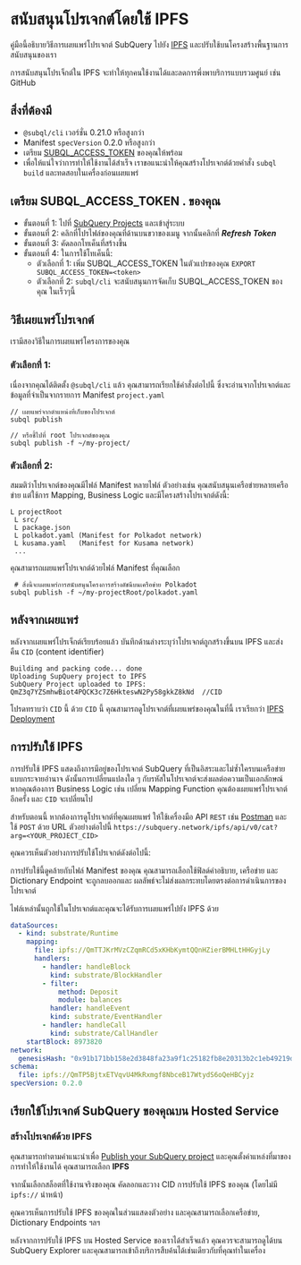 # สนับสนุนโปรเจกต์โดยใช้ IPFS

คู่มือนี้อธิบายวิธีการเผยแพร่โปรเจกต์ SubQuery ไปยัง [IPFS](https://ipfs.io/) และปรับใช้บนโครงสร้างพื้นฐานการสนับสนุนของเรา

การสนับสนุนโปรเจ็กต์ใน IPFS จะทำให้ทุกคนใช้งานได้และลดการพึ่งพาบริการแบบรวมศูนย์ เช่น GitHub

## สิ่งที่ต้องมี

- `@subql/cli` เวอร์ชั่น 0.21.0 หรือสูงกว่า
- Manifest `specVersion` 0.2.0 หรือสูงกว่า
- เตรียม [SUBQL_ACCESS_TOKEN](#prepare-your-subql-access-token) ของคุณให้พร้อม
- เพื่อให้แน่ใจว่าการทำให้ใช้งานได้สำเร็จ เราขอแนะนำให้คุณสร้างโปรเจกต์ด้วยคำสั่ง `subql build` และทดสอบในเครื่องก่อนเผยแพร่

## เตรียม SUBQL_ACCESS_TOKEN . ของคุณ

- ขั้นตอนที่ 1: ไปที่ [SubQuery Projects](https://project.subquery.network/) และเข้าสู่ระบบ
- ขั้นตอนที่ 2: คลิกที่โปรไฟล์ของคุณที่ด้านบนขวาของเมนู จากนั้นคลิกที่ **_Refresh Token_**
- ขั้นตอนที่ 3: คัดลอกโทเค็นที่สร้างขึ้น
- ขั้นตอนที่ 4: ในการใช้โทเค็นนี้:
  - ตัวเลือกที่ 1: เพิ่ม SUBQL_ACCESS_TOKEN ในตัวแปรของคุณ `EXPORT SUBQL_ACCESS_TOKEN=<token>`
  - ตัวเลือกที่ 2: `subql/cli` จะสนับสนุนการจัดเก็บ SUBQL_ACCESS_TOKEN ของคุณ ในเร็วๆนี้

## วิธีเผยแพร่โปรเจกต์

เรามีสองวิธีในการเผยแพร่โครงการของคุณ

### ตัวเลือกที่ 1:

เนื่องจากคุณได้ติดตั้ง `@subql/cli` แล้ว คุณสามารถเรียกใช้คำสั่งต่อไปนี้ ซึ่งจะอ่านจากโปรเจกต์และข้อมูลที่จำเป็นจากรายการ Manifest `project.yaml`

```
// เผยแพร่จากตำแหน่งที่เก็บของโปรเจกต์
subql publish

// หรือชี้ไปที่ root โปรเจกต์ของคุณ
subql publish -f ~/my-project/
```

### ตัวเลือกที่ 2:

สมมติว่าโปรเจกต์ของคุณมีไฟล์ Manifest หลายไฟล์ ตัวอย่างเช่น คุณสนับสนุนเครือข่ายหลายเครือข่าย แต่ใช้การ Mapping, Business Logic และมีโครงสร้างโปรเจกต์ดังนี้:

```
L projectRoot
 L src/
 L package.json
 L polkadot.yaml (Manifest for Polkadot network)
 L kusama.yaml   (Manifest for Kusama network)
 ...
```

คุณสามารถเผยแพร่โปรเจกต์ด้วยไฟล์ Manifest ที่คุณเลือก

```
 # สิ่งนี้จะเผยแพร่การสนับสนุนโครงการสร้างดัชนีบนเครือข่าย Polkadot
subql publish -f ~/my-projectRoot/polkadot.yaml
```

## หลังจากเผยแพร่

หลังจากเผยแพร่โปรเจ็กต์เรียบร้อยแล้ว บันทึกด้านล่างระบุว่าโปรเจกต์ถูกสร้างขึ้นบน IPFS และส่งคืน `CID` (content identifier)

```
Building and packing code... done
Uploading SupQuery project to IPFS
SubQuery Project uploaded to IPFS: QmZ3q7YZSmhwBiot4PQCK3c7Z6HkteswN2Py58gkkZ8kNd  //CID
```

โปรดทราบว่า `CID` นี้ ด้วย `CID` นี้ คุณสามารถดูโปรเจกต์ที่เผยแพร่ของคุณในที่นี้ เราเรียกว่า [IPFS Deployment](#ipfs-deployment)

## การปรับใช้ IPFS

การปรับใช้ IPFS แสดงถึงการมีอยู่ของโปรเจกต์ SubQuery ที่เป็นอิสระและไม่ซ้ำใครบนเครือข่ายแบบกระจายอำนาจ ดังนั้นการเปลี่ยนแปลงใด ๆ กับรหัสในโปรเจกต์จะส่งผลต่อความเป็นเอกลักษณ์ หากคุณต้องการ Business Logic เช่น เปลี่ยน Mapping Function คุณต้องเผยแพร่โปรเจกต์อีกครั้ง และ `CID` จะเปลี่ยนไป

สำหรับตอนนี้ หากต้องการดูโปรเจกต์ที่คุณเผยแพร่ ให้ใช้เครื่องมือ API `REST` เช่น [Postman](https://web.postman.co/) และใช้ `POST` ด้วย URL ตัวอย่างต่อไปนี้ `https://subquery.network/ipfs/api/v0/cat?arg=<YOUR_PROJECT_CID>`

คุณควรเห็นตัวอย่างการปรับใช้โปรเจกต์ดังต่อไปนี้:

การปรับใช้นี้ดูคล้ายกับไฟล์ Manifest ของคุณ คุณสามารถเลือกใช้ฟิลด์คำอธิบาย, เครือข่าย และ Dictionary Endpoint จะถูกลบออกและ ผลลัพธ์จะไม่ส่งผลกระทบโดยตรงต่อการดำเนินการของโปรเจกต์

ไฟล์เหล่านั้นถูกใช้ในโปรเจกต์และคุณจะได้รับการเผยแพร่ไปยัง IPFS ด้วย

```yaml
dataSources:
  - kind: substrate/Runtime
    mapping:
      file: ipfs://QmTTJKrMVzCZqmRCd5xKHbKymtQQnHZierBMHLtHHGyjLy
      handlers:
        - handler: handleBlock
          kind: substrate/BlockHandler
        - filter:
            method: Deposit
            module: balances
          handler: handleEvent
          kind: substrate/EventHandler
        - handler: handleCall
          kind: substrate/CallHandler
    startBlock: 8973820
network:
  genesisHash: "0x91b171bb158e2d3848fa23a9f1c25182fb8e20313b2c1eb49219da7a70ce90c3"
schema:
  file: ipfs://QmTP5BjtxETVqvU4MkRxmgf8NbceB17WtydS6oQeHBCyjz
specVersion: 0.2.0
```

## เรียกใช้โปรเจกต์ SubQuery ของคุณบน Hosted Service

### สร้างโปรเจกต์ด้วย IPFS

คุณสามารถทำตามคำแนะนำเพื่อ [Publish your SubQuery project](publish.md) และคุณตั้งค่าแหล่งที่มาของการทำให้ใช้งานได้ คุณสามารถเลือก **IPFS**

จากนั้นเลือกสล็อตที่ใช้งานจริงของคุณ คัดลอกและวาง CID การปรับใช้ IPFS ของคุณ (โดยไม่มี `ipfs://` นำหน้า)

คุณควรเห็นการปรับใช้ IPFS ของคุณในส่วนแสดงตัวอย่าง และคุณสามารถเลือกเครือข่าย, Dictionary Endpoints ฯลฯ

หลังจากการปรับใช้ IPFS บน Hosted Service ของเราได้สำเร็จแล้ว คุณควรจะสามารถดูได้บน SubQuery Explorer และคุณสามารถเข้าถึงบริการสืบค้นได้เช่นเดียวกับที่คุณทำในเครื่อง
